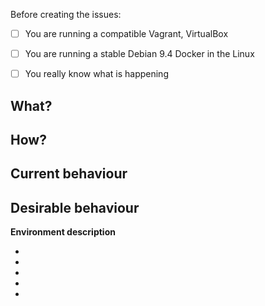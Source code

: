 Before creating the issues:
- [ ] You are running a compatible Vagrant, VirtualBox
- [ ] You are running a stable Debian 9.4 Docker in the Linux
- [ ] You really know what is happening


**What?**
-  

**How?**
- 

**Current behaviour**
- 

**Desirable behaviour**
- 

**Environment description**

* 
* 
* 
* 
* 